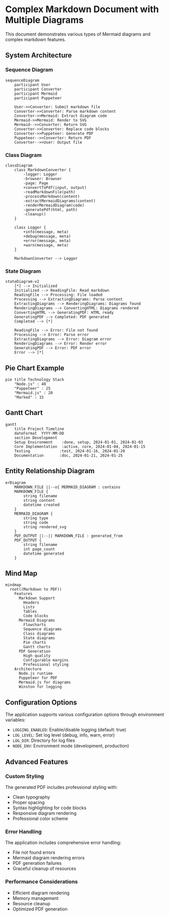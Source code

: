 # Complex Markdown Document with Multiple Diagrams

This document demonstrates various types of Mermaid diagrams and complex markdown features.

## System Architecture

### Sequence Diagram

```mermaid
sequenceDiagram
    participant User
    participant Converter
    participant Mermaid
    participant Puppeteer
    
    User->>Converter: Submit markdown file
    Converter->>Converter: Parse markdown content
    Converter->>Mermaid: Extract diagram code
    Mermaid->>Mermaid: Render to SVG
    Mermaid-->>Converter: Return SVG
    Converter->>Converter: Replace code blocks
    Converter->>Puppeteer: Generate PDF
    Puppeteer-->>Converter: Return PDF
    Converter-->>User: Output file
```

### Class Diagram

```mermaid
classDiagram
    class MarkdownConverter {
        -logger: Logger
        -browser: Browser
        -page: Page
        +convertToPdf(input, output)
        -readMarkdownFile(path)
        -processMarkdown(content)
        -extractMermaidDiagrams(content)
        -renderMermaidDiagram(code)
        -generatePdf(html, path)
        -cleanup()
    }
    
    class Logger {
        +info(message, meta)
        +debug(message, meta)
        +error(message, meta)
        +warn(message, meta)
    }
    
    MarkdownConverter --> Logger
```

### State Diagram

```mermaid
stateDiagram-v2
    [*] --> Initialized
    Initialized --> ReadingFile: Read markdown
    ReadingFile --> Processing: File loaded
    Processing --> ExtractingDiagrams: Parse content
    ExtractingDiagrams --> RenderingDiagrams: Diagrams found
    RenderingDiagrams --> ConvertingHTML: Diagrams rendered
    ConvertingHTML --> GeneratingPDF: HTML ready
    GeneratingPDF --> Completed: PDF generated
    Completed --> [*]
    
    ReadingFile --> Error: File not found
    Processing --> Error: Parse error
    ExtractingDiagrams --> Error: Diagram error
    RenderingDiagrams --> Error: Render error
    GeneratingPDF --> Error: PDF error
    Error --> [*]
```

## Pie Chart Example

```mermaid
pie title Technology Stack
    "Node.js" : 40
    "Puppeteer" : 25
    "Mermaid.js" : 20
    "Marked" : 15
```

## Gantt Chart

```mermaid
gantt
    title Project Timeline
    dateFormat  YYYY-MM-DD
    section Development
    Setup Environment    :done, setup, 2024-01-01, 2024-01-03
    Core Implementation  :active, core, 2024-01-04, 2024-01-15
    Testing             :test, 2024-01-16, 2024-01-20
    Documentation       :doc, 2024-01-21, 2024-01-25
```

## Entity Relationship Diagram

```mermaid
erDiagram
    MARKDOWN_FILE ||--o{ MERMAID_DIAGRAM : contains
    MARKDOWN_FILE {
        string filename
        string content
        datetime created
    }
    MERMAID_DIAGRAM {
        string type
        string code
        string rendered_svg
    }
    PDF_OUTPUT ||--|| MARKDOWN_FILE : generated_from
    PDF_OUTPUT {
        string filename
        int page_count
        datetime generated
    }
```

## Mind Map

```mermaid
mindmap
  root((Markdown to PDF))
    Features
      Markdown Support
        Headers
        Lists
        Tables
        Code blocks
      Mermaid Diagrams
        Flowcharts
        Sequence diagrams
        Class diagrams
        State diagrams
        Pie charts
        Gantt charts
      PDF Generation
        High quality
        Configurable margins
        Professional styling
    Architecture
      Node.js runtime
      Puppeteer for PDF
      Mermaid.js for diagrams
      Winston for logging
```

## Configuration Options

The application supports various configuration options through environment variables:

- `LOGGING_ENABLED`: Enable/disable logging (default: true)
- `LOG_LEVEL`: Set log level (debug, info, warn, error)
- `LOG_DIR`: Directory for log files
- `NODE_ENV`: Environment mode (development, production)

## Advanced Features

### Custom Styling

The generated PDF includes professional styling with:
- Clean typography
- Proper spacing
- Syntax highlighting for code blocks
- Responsive diagram rendering
- Professional color scheme

### Error Handling

The application includes comprehensive error handling:
- File not found errors
- Mermaid diagram rendering errors
- PDF generation failures
- Graceful cleanup of resources

### Performance Considerations

- Efficient diagram rendering
- Memory management
- Resource cleanup
- Optimized PDF generation 